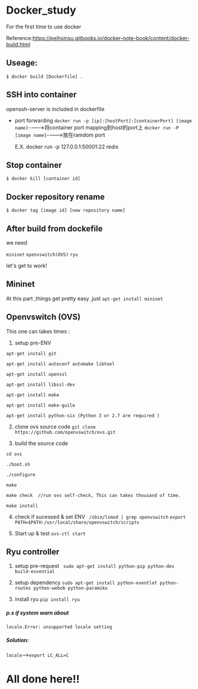 # Docker_study
For the first time to use docker

Reference:https://peihsinsu.gitbooks.io/docker-note-book/content/docker-build.html

## Useage:
``$ docker build [Dockerfile] .``

## SSH into container
openssh-server is included in dockerfile

- port forwarding
``docker run -p [ip]:[hostPort]:[containerPort] [image name]``---->将container port mapping到host的port上
``docker run -P [image name]``---->放在ramdom port

    E.X. docker run -p 127.0.0.1:50001:22 redis
 
## Stop container
``$ docker kill [container id]``

## Docker repository rename
``$ docker tag [image id] [new repository name]``

## After build from dockefile
we need 

``mininet``
``openvswitch(OVS)`` 
``ryu`` 

let's get to work!

## Mininet
At this part ,things get pretty easy ,just ``apt-get install mininet``

## Openvswitch (OVS)
This one can takes times :
1. setup pre-ENV
```
apt-get install git

apt-get install autoconf automake libtool

apt-get install openssl

apt-get install libssl-dev

apt-get install make

apt-get install make-guile

apt-get install python-six (Python 3 or 2.7 are required )
```
2. clone ovs source code
``git clone https://github.com/openvswitch/ovs.git``

3. build the source code
```
cd ovs

./boot.sh

./configure

make

make check  //run ovs self-check, This can takes thousand of time.

make install
```

4. check if sucessed & set ENV
`` /sbin/lsmod | grep openvswitch``
``export PATH=$PATH:/usr/local/share/openvswitch/scripts``

5. Start up & test
``ovs-ctl start``

## Ryu controller
1. setup pre-request
`` sudo apt-get install python-pip python-dev build-essential``

2. setup dependency
``sudo apt-get install python-eventlet python-routes python-webob python-paramiko``

3. install ryu
``pip install ryu``

#####   *p.s if system warn about*
``locale.Error: unsupported locale setting``
##### Solution: 
``locale``-->``export LC_ALL=C``



# All done here!!
